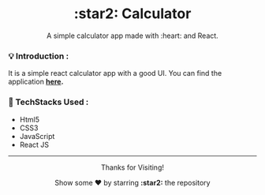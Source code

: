 <h1 align="center"> :star2: Calculator </h1>
<p align="center"> A simple calculator app made with :heart: and React.</p>

### :bulb: Introduction :
It is a simple react calculator app with a good UI.
You can find the application **[here](https://dhanrajchaurasia.github.io/calculator/).**

### :star2: TechStacks Used : 
- Html5
- CSS3
- JavaScript 
- React JS
 
---

<p align="center">
<p align="center">Thanks for Visiting!</p>
<p align="center">Show some ❤️ by starring <b>:star2:</b> the repository</p>
</p>
